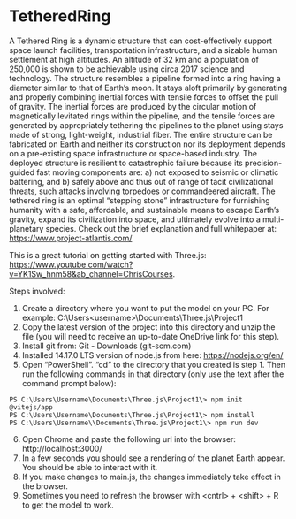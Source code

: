# TetheredRing
A Tethered Ring is a dynamic structure that can cost-effectively support space launch facilities, transportation infrastructure, and a sizable human settlement at high altitudes. An altitude of 32 km and a population of 250,000 is shown to be achievable using circa 2017 science and technology.  The structure resembles a pipeline formed into a ring having a diameter similar to that of Earth’s moon. It stays aloft primarily by generating and properly combining inertial forces with tensile forces to offset the pull of gravity. The inertial forces are produced by the circular motion of magnetically levitated rings within the pipeline, and the tensile forces are generated by appropriately tethering the pipelines to the planet using stays made of strong, light-weight, industrial fiber.  The entire structure can be fabricated on Earth and neither its construction nor its deployment depends on a pre-existing space infrastructure or space-based industry. The deployed structure is resilient to catastrophic failure because its precision-guided fast moving components are: a) not exposed to seismic or climatic battering, and b) safely above and thus out of range of tacit civilizational threats, such attacks involving torpedoes or commandeered aircraft.  The tethered ring is an optimal “stepping stone” infrastructure for furnishing humanity with a safe, affordable, and sustainable means to escape Earth’s gravity, expand its civilization into space, and ultimately evolve into a multi-planetary species.  Check out the brief explanation and full whitepaper at: https://www.project-atlantis.com/

This is a great tutorial on getting started with Three.js: https://www.youtube.com/watch?v=YK1Sw_hnm58&ab_channel=ChrisCourses.

Steps involved:
1.	Create a directory where you want to put the model on your PC. For example: C:\Users\<username>\Documents\Three.js\Project1
2.	Copy the latest version of the project into this directory and unzip the file (you will need to receive an up-to-date OneDrive link for this step).
3.	Install git from: Git - Downloads (git-scm.com)
4.	Installed 14.17.0 LTS version of node.js from here: https://nodejs.org/en/
5.	Open “PowerShell”. “cd” to the directory that you created is step 1. Then run the following commands in that directory (only use the text after the command prompt below):
```
PS C:\Users\Username\Documents\Three.js\Project1\> npm init @vitejs/app
PS C:\Users\Username\Documents\Three.js\Project1\> npm install
PS C:\Users\Username\\Documents\Three.js\Project1\> npm run dev
```
6.	Open Chrome and paste the following url into the browser: http://localhost:3000/
7.	In a few seconds you should see a rendering of the planet Earth appear. You should be able to interact with it.
8.	If you make changes to main.js, the changes immediately take effect in the browser.
9.	Sometimes you need to refresh the browser with \<cntrl\> + \<shift\> + R to get the model to work.
